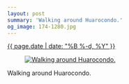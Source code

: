 ```yaml
---
layout: post
summary: 'Walking around Huarocondo.'
og_image: 174-1280.jpg
---
```


<div class="post">
 <time>
  <a href="/174">
   {{ page.date | date: "%B %-d, %Y" }}
  </a>
 </time>
 <a href="/174">
  <figure data-taken="11/10/2013">
   <img alt="Walking around Huarocondo." sizes="(min-width: 700px) 50vw, calc(100vw - 2rem)" src="{{ site.assets_url }}/174-640.jpg" srcset="{{ site.assets_url }}/174-1280.jpg 1280w, {{ site.assets_url }}/174-960.jpg 960w, {{ site.assets_url }}/174-640.jpg 640w, {{ site.assets_url }}/174-320.jpg 320w"/>
  </figure>
 </a>
 <span>
  Walking around Huarocondo.
 </span>
</div>
